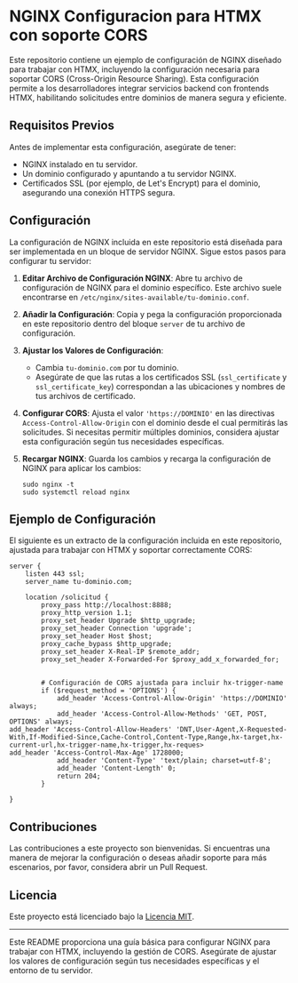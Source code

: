 # NGINX Configuracion para HTMX con soporte CORS

Este repositorio contiene un ejemplo de configuración de NGINX diseñado para trabajar con HTMX, incluyendo la configuración necesaria para soportar CORS (Cross-Origin Resource Sharing). Esta configuración permite a los desarrolladores integrar servicios backend con frontends HTMX, habilitando solicitudes entre dominios de manera segura y eficiente.

## Requisitos Previos

Antes de implementar esta configuración, asegúrate de tener:

- NGINX instalado en tu servidor.
- Un dominio configurado y apuntando a tu servidor NGINX.
- Certificados SSL (por ejemplo, de Let's Encrypt) para el dominio, asegurando una conexión HTTPS segura.

## Configuración

La configuración de NGINX incluida en este repositorio está diseñada para ser implementada en un bloque de servidor NGINX. Sigue estos pasos para configurar tu servidor:

1. **Editar Archivo de Configuración NGINX**: Abre tu archivo de configuración de NGINX para el dominio específico. Este archivo suele encontrarse en `/etc/nginx/sites-available/tu-dominio.conf`.

2. **Añadir la Configuración**: Copia y pega la configuración proporcionada en este repositorio dentro del bloque `server` de tu archivo de configuración.

3. **Ajustar los Valores de Configuración**:
   - Cambia `tu-dominio.com` por tu dominio.
   - Asegúrate de que las rutas a los certificados SSL (`ssl_certificate` y `ssl_certificate_key`) correspondan a las ubicaciones y nombres de tus archivos de certificado.

4. **Configurar CORS**: Ajusta el valor `'https://DOMINIO'` en las directivas `Access-Control-Allow-Origin` con el dominio desde el cual permitirás las solicitudes. Si necesitas permitir múltiples dominios, considera ajustar esta configuración según tus necesidades específicas.

5. **Recargar NGINX**: Guarda los cambios y recarga la configuración de NGINX para aplicar los cambios:
   ```
   sudo nginx -t
   sudo systemctl reload nginx
   ```

## Ejemplo de Configuración

El siguiente es un extracto de la configuración incluida en este repositorio, ajustada para trabajar con HTMX y soportar correctamente CORS:

```nginx
server {
    listen 443 ssl;
    server_name tu-dominio.com;

    location /solicitud {
        proxy_pass http://localhost:8888;
        proxy_http_version 1.1;
        proxy_set_header Upgrade $http_upgrade;
        proxy_set_header Connection 'upgrade';
        proxy_set_header Host $host;
        proxy_cache_bypass $http_upgrade;
        proxy_set_header X-Real-IP $remote_addr;
        proxy_set_header X-Forwarded-For $proxy_add_x_forwarded_for;


        # Configuración de CORS ajustada para incluir hx-trigger-name
        if ($request_method = 'OPTIONS') {
            add_header 'Access-Control-Allow-Origin' 'https://DOMINIO' always;
            add_header 'Access-Control-Allow-Methods' 'GET, POST, OPTIONS' always;
add_header 'Access-Control-Allow-Headers' 'DNT,User-Agent,X-Requested-With,If-Modified-Since,Cache-Control,Content-Type,Range,hx-target,hx-current-url,hx-trigger-name,hx-trigger,hx-reques>            add_header 'Access-Control-Max-Age' 1728000;
            add_header 'Content-Type' 'text/plain; charset=utf-8';
            add_header 'Content-Length' 0;
            return 204;
        }

}
```

## Contribuciones

Las contribuciones a este proyecto son bienvenidas. Si encuentras una manera de mejorar la configuración o deseas añadir soporte para más escenarios, por favor, considera abrir un Pull Request.

## Licencia

Este proyecto está licenciado bajo la [Licencia MIT](LICENSE).

---

Este README proporciona una guía básica para configurar NGINX para trabajar con HTMX, incluyendo la gestión de CORS. Asegúrate de ajustar los valores de configuración según tus necesidades específicas y el entorno de tu servidor.
